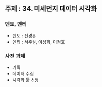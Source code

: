 ## 주제 : 34. 미세먼지 데이터 시각화

### 멘토, 멘티
- 멘토 : 전경훈
- 멘티 : 서주원, 이성희, 이정호

### 사전 과제
- 기획
- 데이터 수집
- 시각화 툴 선정
